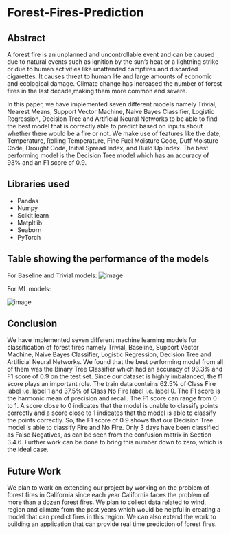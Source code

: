 # Forest-Fires-Prediction

## Abstract
A forest fire is an unplanned and uncontrollable event and can be caused due to natural events such as ignition by the sun’s heat or a lightning strike or due to human activities like unattended campfires and discarded cigarettes. It causes threat to human life and large amounts of economic and ecological damage. Climate change has increased the number of forest fires in the last decade,making them more common and severe. 

In this paper, we have implemented seven different models namely Trivial, Nearest Means, Support Vector Machine, Naive Bayes Classifier, Logistic Regression,
Decision Tree and Artificial Neural Networks to be able to find the best model that is correctly able to predict based on inputs about whether there would be a fire or not. We make use of features like the date, Temperature, Rolling Temperature, Fine Fuel Moisture Code, Duff Moisture Code, Drought Code, Initial Spread Index, and Build Up Index. The best performing model is the Decision Tree model which has an accuracy of 93% and an F1 score of 0.9.


## Libraries used
- Pandas
- Numpy
- Scikit learn
- Matpltlib
- Seaborn
- PyTorch

## Table showing the performance of the models

For Baseline and Trivial models:
![image](https://user-images.githubusercontent.com/68809236/166614294-412945b0-ae73-45ae-9636-ba3d70fbbe09.png)


For ML models:

![image](https://user-images.githubusercontent.com/68809236/166614377-0b3d42c1-491b-4aac-b1b6-127bc543cdff.png)

## Conclusion
We have implemented seven different machine learning models for classification of forest fires namely Trivial, Baseline, Support Vector Machine, Naive Bayes Classifier, Logistic Regression, Decision Tree and Artificial Neural Networks. We found that the best performing model from all of them was the Binary Tree Classifier which had an accuracy of 93.3% and F1 score of 0.9 on the test set. Since our dataset is highly imbalanced, the f1 score plays an important role. The train data contains 62.5% of Class Fire label i.e. label 1 and 37.5% of Class No Fire label i.e. label 0. The F1 score is the harmonic mean of precision and recall.
The F1 score can range from 0 to 1. A score close to 0 indicates that the model is unable to classify points correctly and a score close to 1 indicates that the model is able to classify the points correctly. So, the F1 score of 0.9 shows that our Decision Tree model is able to classify Fire and No Fire. Only 3 days have been classified as False Negatives, as can be seen from the confusion matrix in Section 3.4.6. Further work can be done to bring this number down to zero, which is the ideal case. 

## Future Work
We plan to work on extending our project by working on the problem of forest fires in California since each year California faces the problem of more than a dozen forest fires. We plan to collect data related to wind, region and climate from the past years which would be helpful in creating a model that can predict fires in this region. We can also extend the work to building an application that can provide real time prediction of forest fires.
